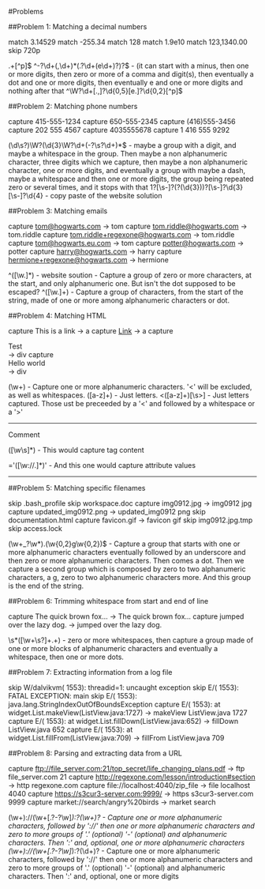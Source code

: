 #Problems

##Problem 1: Matching a decimal numbers

match 3.14529
match -255.34
match 128
match 1.9e10
match 123,1340.00
skip 720p

.+[^p]$
^-?\d+(,\d+)*(\.?\d+(e\d+)?)?$ - (it can start with a minus, then one or more digits, then zero or more of a comma and digit(s), then eventually a dot and one or more digits, then eventually e and one or more digits and nothing after that
^\W?\d+[\.,]?\d{0,5}[e\.]?\d{0,2}[^p]$


##Problem 2: Matching phone numbers

capture 415-555-1234
capture 650-555-2345
capture (416)555-3456
capture 202 555 4567
capture 4035555678
capture 1 416 555 9292

(\d\s?)\W?(\d{3}\W?\d+(-?\s?\d+)*$  - maybe a group with a digit, and maybe a whitespace in the group. Then maybe a non alphanumeric character, three digits which we capture, then maybe a non alphanumeric character, one or more digits, and eventually a group with maybe a dash, maybe a whitespace and then one or more digits, the group being repeated zero or several times, and it stops with that
 1?[\s-]?\(?(\d{3})\)?[\s-]?\d{3}[\s-]?\d{4} - copy paste of the website solution


 ##Problem 3: Matching emails

capture tom@hogwarts.com                  → tom
capture tom.riddle@hogwarts.com           → tom.riddle
capture tom.riddle+regexone@hogwarts.com  → tom.riddle
capture tom@hogwarts.eu.com               → tom
capture potter@hogwarts.com               → potter
capture harry@hogwarts.com                → harry
capture hermione+regexone@hogwarts.com    → hermione

^([\w.]*)  - website soution         - Capture a group of zero or more characters, at the start, and only alphanumeric one. But isn't the dot supposed to be escaped?
^([\w\.]+) - Capture a group of characters, from the start of the string, made of one or more among alphanumeric characters or dot.


##Problem 4: Matching HTML

capture <a>This is a link</a>                     → a
capture <a href='http://regexone.com'>Link</a>    → a
capture <div class='test_style'>Test</div>        → div
capture <div>Hello <span>world</span></div>       → div

(\w+)          - Capture one or more alphanumeric characters. '<' will be excluded, as well as whitespaces.
([a-z]+)       - Just letters.
<([a-z]+)[\s>] - Just letters captured. Those ust be preceeded by a '<' and followed by a whitespace or a '>'


-----------------------------

Comment

([\w\s]*)    - This would capture tag content

='([\w://.]*)' - And this one would capture attribute values

------------------------------

##Problem 5: Matching specific filenames

skip     .bash_profile
skip     workspace.doc
capture  img0912.jpg          → img0912 jpg
capture  updated_img0912.png  → updated_img0912 png
skip     documentation.html
capture  favicon.gif          → favicon gif
skip     img0912.jpg.tmp
skip     access.lock


(\w+_?\w*)\.(\w{0,2}g\w{0,2})$  - Capture a group that starts with one or more alphanumeric characters eventually followed by an underscore and then zero or more alphanumeric characters. Then comes a dot. Then we capture a second group which is composed by zero to two alphanumeric characters, a g, zero to two alphanumeric characters more. And this group is the end of the string.

##Problem 6: Trimming whitespace from start and end of line

capture 	The quick brown fox...   → The quick brown fox...
capture  jumped over the lazy dog. → jumped over the lazy dog.

\s*([\w+\s?]+\.+)   - zero or more whitespaces, then capture a group made of one or more blocks of alphanumeric characters and eventually a whitespace, then one or more dots.

##Problem 7: Extracting information from a log file

skip     W/dalvikvm( 1553): threadid=1: uncaught exception
skip     E/( 1553): FATAL EXCEPTION: main
skip     E/( 1553): java.lang.StringIndexOutOfBoundsException
capture  E/( 1553): at widget.List.makeView(ListView.java:1727)      → makeView ListView.java 1727
capture  E/( 1553):   at widget.List.fillDown(ListView.java:652)     → fillDown  ListView.java  652
capture  E/( 1553): at widget.List.fillFrom(ListView.java:709)       → fillFrom  ListView.java  709


##Problem 8: Parsing and extracting data from a URL


capture  ftp://file_server.com:21/top_secret/life_changing_plans.pdf    → ftp file_server.com 21
capture  http://regexone.com/lesson/introduction#section                → http regexone.com
capture  file://localhost:4040/zip_file                                 → file localhost 4040
capture  https://s3cur3-server.com:9999/                                → https s3cur3-server.com 9999
capture  market://search/angry%20birds                                  → market search

(\w+)://(\w+[\.?\-?\w]*):?(\w+)?             - Capture one or more alphanumeric characters, followed by '://' then one or more alphanumeric characters and zero to more groups of '.' (optional) '-' (optional) and alphanumeric characters. Then ':' and, optional, one or more alphanumeric characters
(\w+)://(\w+[\.?\-?\w]*):?(\d+)?             - Capture one or more alphanumeric characters, followed by '://' then one or more alphanumeric characters and zero to more groups of '.' (optional) '-' (optional) and alphanumeric characters. Then ':' and, optional, one or more digits
